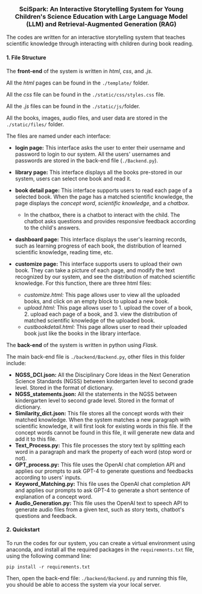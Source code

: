 ### <center>SciSpark: An Interactive Storytelling System for Young Children's Science Education with Large Language Model (LLM) and Retrieval-Augmented Generation (RAG)</center>

The codes are written for an interactive storytelling system that teaches scientific knowledge through interacting with children during book reading.

#### 1. File Structure

The **front-end** of the system is written in *html*, *css*, and *.js*. 

All the *html* pages can be found in the `./template/` folder.

All the *css* file can be found in the `./static/css/styles.css` file.

All the *.js* files can be found in the `./static/js/`folder.

All the books, images, audio files, and user data are stored in the `./static/files/` folder.

The files are named under each interface:

- **login page:** This interface asks the user to enter their username and password to login to our system. All the users' usernames and passwords are stored in the back-end file (`./Backend.py`).

- **library page:** This interface displays all the books pre-stored in our system, users can select one book and read it.

- **book detail page:** This interface supports users to read each page of a selected book. When the page has a matched scientific knowledge, the page displays the *concept word*, *scientific knowledge*, and a *chatbox*.

  - In the chatbox, there is a chatbot to interact with the child. The chatbot asks questions and provides responsive feedback according to the child's answers.

- **dashboard page:** This interface displays the user's learning records, such as learning progress of each book, the distribution of learned scientific knowledge, reading time, etc.

- **customize page:** This interface supports users to upload their own book. They can take a picture of each page, and modify the text recognized by our system, and see the distribution of matched scientific knowledge. For this function, there are three html files:

  - *customize.html:* This page allows user to view all the uploaded books, and click on an empty block to upload a new book.
  - *upload.html:* This page allows user to 1. upload the cover of a book, 2. upload each page of a book, and 3. view the distribution of matched scientific knowledge of the uploaded book.
  - *custbookdetail.html:* This page allows user to read their uploaded book just like the books in the library interface.

  

The **back-end** of the system is written in python using *Flask*.

The main back-end file is `./backend/Backend.py`, other files in this folder include:

- **NGSS_DCI.json:** All the Disciplinary Core Ideas in the Next Generation Science Standards (NGSS) between kindergarten level to second grade level. Stored in the format of dictionary.
- **NGSS_statements.json:** All the statements in the NGSS between kindergarten level to second grade level. Stored in the format of dictionary.
- **Similarity_dict.json:** This file stores all the concept words with their matched knowledge. When the system matches a new paragraph with scientific knowledge, it will first look for existing words in this file. If the concept words cannot be found in this file, it will generate new data and add it to this file.
- **Text_Process.py:** This file processes the story text by splitting each word in a paragraph and mark the property of each word (stop word or not).
- **GPT_process.py:** This file uses the OpenAI chat completion API and applies our prompts to ask GPT-4 to generate questions and feedbacks according to users' inputs.
- **Keyword_Matching.py:** This file uses the OpenAI chat completion API and applies our prompts to ask GPT-4 to generate a short sentence of explanation of a concept word.
- **Audio_Generation.py:** This file uses the OpenAI text to speech API to generate audio files from a given text, such as story texts, chatbot's questions and feedback.



#### 2. Quickstart

To run the codes for our system, you can create a virtual environment using anaconda, and install all the required packages in the `requirements.txt` file, using the following command line:

```shell
pip install -r requirements.txt
```

Then, open the back-end file:  `./backend/Backend.py` and running this file, you should be able to access the system via your local server.

